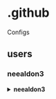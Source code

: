 # .github
Configs
 <!--START_SECTION:activity-->

  <!--END_SECTION:activity-->


## users
### neealdon3
<details>
<summary><b>neealdon3</b></summary>

![Metrics](/github-metrics.svg)
[![stats](https://wakatime.com/share/@b7b542fc-a5d1-46f5-844e-a4567ad4cfd4/cd19935c-2cb1-441e-bf98-09acc1bdeb8f.svg)](https://github.com/neealdon3/)


</details>
